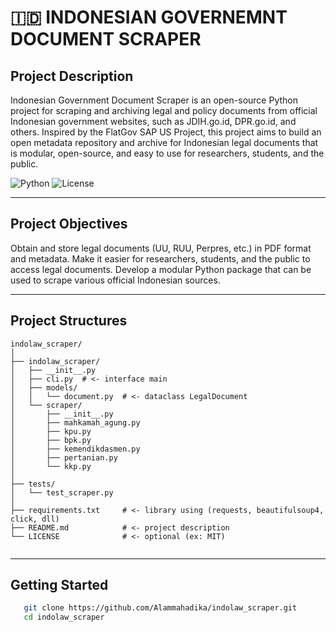 # 🇮🇩 INDONESIAN GOVERNEMNT DOCUMENT SCRAPER

## Project Description
Indonesian Government Document Scraper is an open-source Python project for scraping and archiving legal and policy documents from official Indonesian government websites, such as JDIH.go.id, DPR.go.id, and others. 
Inspired by the FlatGov SAP US Project, this project aims to build an open metadata repository and archive for Indonesian legal documents that is modular, open-source, and easy to use for researchers, students, and the public.

![Python](https://img.shields.io/badge/Python-3.9+-blue)
![License](https://img.shields.io/badge/License-MIT-green)

---


## Project Objectives
Obtain and store legal documents (UU, RUU, Perpres, etc.) in PDF format and metadata.
Make it easier for researchers, students, and the public to access legal documents.
Develop a modular Python package that can be used to scrape various official Indonesian sources.

---

## Project Structures

```
indolaw_scraper/
│
├── indolaw_scraper/
│   ├── __init__.py
│   ├── cli.py  # <- interface main
│   ├── models/
│   │   └── document.py  # <- dataclass LegalDocument
│   └── scraper/
│       ├── __init__.py
│       ├── mahkamah_agung.py
│       ├── kpu.py
│       ├── bpk.py
│       ├── kemendikdasmen.py
│       ├── pertanian.py
│       └── kkp.py
│
├── tests/
│   └── test_scraper.py  
│
├── requirements.txt     # <- library using (requests, beautifulsoup4, click, dll)
├── README.md            # <- project description
└── LICENSE              # <- optional (ex: MIT)


```
---
## Getting Started

```bash
   git clone https://github.com/Alammahadika/indolaw_scraper.git
   cd indolaw_scraper
```
